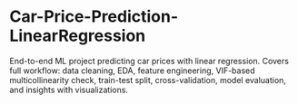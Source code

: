 # Car-Price-Prediction-LinearRegression
End-to-end ML project predicting car prices with linear regression. Covers full workflow: data cleaning, EDA, feature engineering, VIF-based multicollinearity check, train-test split, cross-validation, model evaluation, and insights with visualizations.
